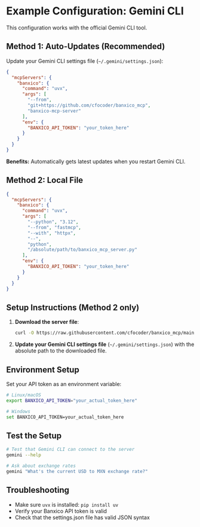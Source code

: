 # Example Configuration: Gemini CLI

This configuration works with the official Gemini CLI tool.

## Method 1: Auto-Updates (Recommended)

Update your Gemini CLI settings file (`~/.gemini/settings.json`):

```json
{
  "mcpServers": {
    "banxico": {
      "command": "uvx",
      "args": [
        "--from",
        "git+https://github.com/cfocoder/banxico_mcp",
        "banxico-mcp-server"
      ],
      "env": {
        "BANXICO_API_TOKEN": "your_token_here"
      }
    }
  }
}
```

**Benefits:** Automatically gets latest updates when you restart Gemini CLI.

## Method 2: Local File

```json
{
  "mcpServers": {
    "banxico": {
      "command": "uvx",
      "args": [
        "--python", "3.12",
        "--from", "fastmcp",
        "--with", "httpx",
        "--",
        "python",
        "/absolute/path/to/banxico_mcp_server.py"
      ],
      "env": {
        "BANXICO_API_TOKEN": "your_token_here"
      }
    }
  }
}
```

## Setup Instructions (Method 2 only)

1. **Download the server file**:
   ```bash
   curl -O https://raw.githubusercontent.com/cfocoder/banxico_mcp/main/banxico_mcp_server.py
   ```

2. **Update your Gemini CLI settings file** (`~/.gemini/settings.json`) with the absolute path to the downloaded file.

## Environment Setup

Set your API token as an environment variable:

```bash
# Linux/macOS
export BANXICO_API_TOKEN="your_actual_token_here"

# Windows
set BANXICO_API_TOKEN=your_actual_token_here
```

## Test the Setup

```bash
# Test that Gemini CLI can connect to the server
gemini --help

# Ask about exchange rates
gemini "What's the current USD to MXN exchange rate?"
```

## Troubleshooting

- Make sure `uvx` is installed: `pip install uv`
- Verify your Banxico API token is valid
- Check that the settings.json file has valid JSON syntax